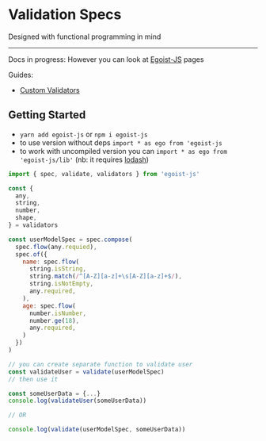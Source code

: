 # Validation Specs
Designed with functional programming in mind
***
Docs in progress:
However you can look at [Egoist-JS](https://shalimov.github.io/egoist-js) pages

Guides:
- [Custom Validators](/egoist-js/tutorial-custom-validators.html)

## Getting Started

- `yarn add egoist-js` or `npm i egoist-js`
- to use version without deps `import * as ego from 'egoist-js`
- to work with uncompiled version you can `import * as ego from 'egoist-js/lib'` (nb: it requires [lodash](https://github.com/lodash/lodash/wiki/FP-Guide))

```javascript
import { spec, validate, validators } from 'egoist-js'

const {
  any,
  string,
  number,
  shape,
} = validators

const userModelSpec = spec.compose(
  spec.flow(any.requied),
  spec.of({
    name: spec.flow(
      string.isString,
      string.match(/^[A-Z][a-z]+\s[A-Z][a-z]+$/),
      string.isNotEmpty,
      any.required,
    ),
    age: spec.flow(
      number.isNumber,
      number.ge(18),
      any.required,
    )
  })
)

// you can create separate function to validate user
const validateUser = validate(userModelSpec)
// then use it 

const someUserData = {...}
console.log(validateUser(someUserData))

// OR

console.log(validate(userModelSpec, someUserData))
```